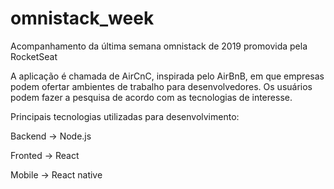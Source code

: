 # omnistack_week
Acompanhamento da última semana omnistack de 2019 promovida pela RocketSeat

A aplicação é chamada de AirCnC, inspirada pelo AirBnB, em que empresas podem ofertar ambientes de trabalho para desenvolvedores.
Os usuários podem fazer a pesquisa de acordo com as tecnologias de interesse.

Principais tecnologias utilizadas para desenvolvimento:

Backend -> Node.js

Fronted -> React

Mobile -> React native
